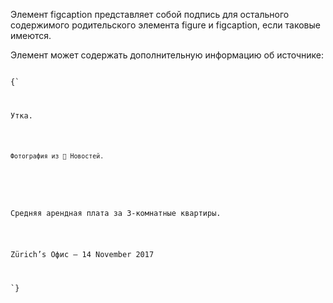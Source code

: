 <p>
	Элемент <LE>figcaption</LE> представляет собой подпись для остального содержимого родительского элемента <LE>figure</LE> и <LE>figcaption</LE>, если таковые имеются.
</p>

<ExampleBox>

Элемент может содержать дополнительную информацию об источнике:

<Code>
{`
<figcaption>
    <p>Утка.</p>
    <p><small>Фотография из 🌟 Новостей.</small></p>
</figcaption>
<figcaption>
    <p>Средняя арендная плата за 3-комнатные квартиры.</p>
    <p>Zürich’s Офис — <time datetime=2017-11-14>14 November 2017</time></p>
</figcaption>
`}
</Code>

</ExampleBox>






